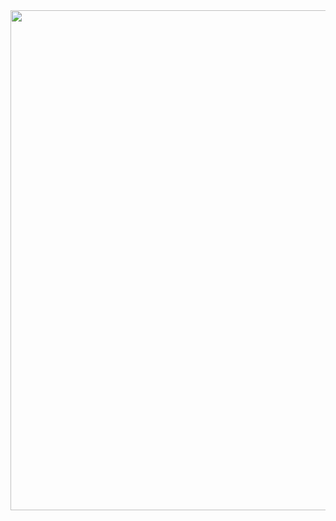 <img src="https://user-images.githubusercontent.com/78308927/134451070-bb7b60f2-76b5-4b5e-a269-b154f9cefa72.gif" height="800"/>
